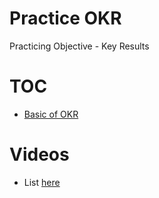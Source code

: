 # Practice OKR
Practicing Objective - Key Results

# TOC
- [Basic of OKR](https://github.com/domenicosolazzo/practice-okr/Basic.md)

# Videos
- List [here](https://github.com/domenicosolazzo/practice-okr/Videos.md)

